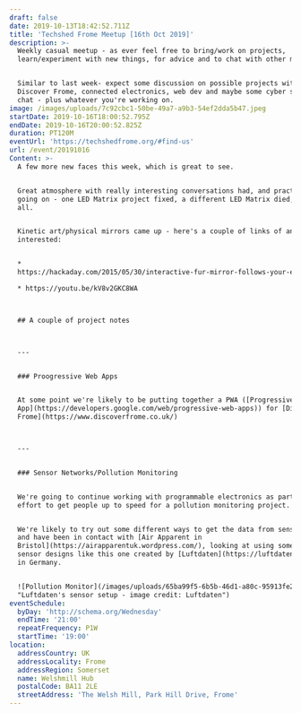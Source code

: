 ```yaml
---
draft: false
date: 2019-10-13T18:42:52.711Z
title: 'Techshed Frome Meetup [16th Oct 2019]'
description: >-
  Weekly casual meetup - as ever feel free to bring/work on projects,
  learn/experiment with new things, for advice and to chat with other members.


  Similar to last week- expect some discussion on possible projects with
  Discover Frome, connected electronics, web dev and maybe some cyber security
  chat - plus whatever you're working on.
image: /images/uploads/7c92cbc1-50be-49a7-a9b3-54ef2dda5b47.jpeg
startDate: 2019-10-16T18:00:52.795Z
endDate: 2019-10-16T20:00:52.825Z
duration: PT120M
eventUrl: 'https://techshedfrome.org/#find-us'
url: /event/20191016
Content: >-
  A few more new faces this week, which is great to see.


  Great atmosphere with really interesting conversations had, and practical work
  going on - one LED Matrix project fixed, a different LED Matrix died, but it's
  all.


  Kinetic art/physical mirrors came up - here's a couple of links of anyone's
  interested:


  *
  https://hackaday.com/2015/05/30/interactive-fur-mirror-follows-your-every-move/

  * https://youtu.be/kV8v2GKC8WA



  ## A couple of project notes



  ---


  ### Proogressive Web Apps


  At some point we're likely to be putting together a PWA ([Progressive Web
  App](https://developers.google.com/web/progressive-web-apps)) for [Discover
  Frome](https://www.discoverfrome.co.uk/)



  ---


  ### Sensor Networks/Pollution Monitoring


  We're going to continue working with programmable electronics as part of an
  effort to get people up to speed for a pollution monitoring project.  


  We're likely to try out some different ways to get the data from sensors etc.
  and have been in contact with [Air Apparent in
  Bristol](https://airapparentuk.wordpress.com/), looking at using some proven
  sensor designs like this one created by [Luftdaten](https://luftdaten.info/)
  in Germany.


  ![Pollution Monitor](/images/uploads/65ba99f5-6b5b-46d1-a80c-95913fe2d626.png
  "Luftdaten's sensor setup - image credit: Luftdaten")
eventSchedule:
  byDay: 'http://schema.org/Wednesday'
  endTime: '21:00'
  repeatFrequency: P1W
  startTime: '19:00'
location:
  addressCountry: UK
  addressLocality: Frome
  addressRegion: Somerset
  name: Welshmill Hub
  postalCode: BA11 2LE
  streetAddress: 'The Welsh Mill, Park Hill Drive, Frome'
---
```


